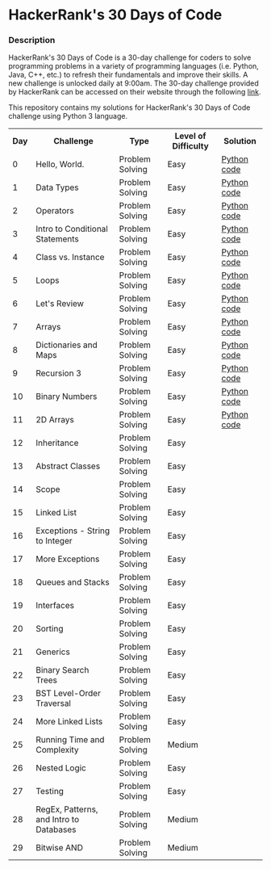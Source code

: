 <h1>HackerRank's 30 Days of Code</h1>
<h3>Description</h3>
<p>HackerRank's 30 Days of Code is a 30-day challenge for coders to solve programming problems in a variety of programming languages (i.e. Python, Java, C++, etc.) to refresh their fundamentals and improve their skills. A new challenge is unlocked daily at 9:00am. The 30-day challenge provided by HackerRank can be accessed on their website through the following <a href="https://www.hackerrank.com/domains/tutorials/30-days-of-code">link</a>.</p>
<p>This repository contains my solutions for HackerRank's 30 Days of Code challenge using Python 3 language.</p>
<table>
  <tr>
    <th>Day</th>
    <th>Challenge</th>
    <th>Type</th>
    <th>Level of Difficulty</th>
    <th>Solution</th>
  </tr>
  <tr>
    <td>0</td>
    <td>Hello, World.</td>
    <td>Problem Solving</td>
    <td>Easy</td>
    <td><a href="https://github.com/daphnevee/learn-python/blob/main/HackerRank-30-Days-of-Code/Day-0/hello_world.py">Python code</a></td>
  </tr>
  <tr>
    <td>1</td>
    <td>Data Types</td>
    <td>Problem Solving</td>
    <td>Easy</td>
    <td><a href="https://github.com/daphnevee/learn-python/blob/main/HackerRank-30-Days-of-Code/Day-1/data_types.py">Python code</a></td>
  </tr>
  <tr>
    <td>2</td>
    <td>Operators</td>
    <td>Problem Solving</td>
    <td>Easy</td>
    <td><a href="https://github.com/daphnevee/learn-python/blob/main/HackerRank-30-Days-of-Code/Day-2/operators.py">Python code</a></td>
  </tr>
  <tr>
    <td>3</td>
    <td>Intro to Conditional Statements</td>
    <td>Problem Solving</td>
    <td>Easy</td>
    <td><a href="https://github.com/daphnevee/learn-python/blob/main/HackerRank-30-Days-of-Code/Day-3/intro_to_conditional_statements.py">Python code</a></td>
  </tr>
  <tr>
    <td>4</td>
    <td>Class vs. Instance</td>
    <td>Problem Solving</td>
    <td>Easy</td>
    <td><a href="https://github.com/daphnevee/learn-python/blob/main/HackerRank-30-Days-of-Code/Day-4/class_vs_instance.py">Python code</a></td>
  </tr>
  <tr>
    <td>5</td>
    <td>Loops</td>
    <td>Problem Solving</td>
    <td>Easy</td>
    <td><a href="https://github.com/daphnevee/learn-python/blob/main/HackerRank-30-Days-of-Code/Day-5/loops.py">Python code</a></td>
  </tr>
  <tr>
    <td>6</td>
    <td>Let's Review</td>
    <td>Problem Solving</td>
    <td>Easy</td>
    <td><a href="https://github.com/daphnevee/learn-python/blob/main/HackerRank-30-Days-of-Code/Day-6/lets_review.py">Python code</a></td>
  </tr>
  <tr>
    <td>7</td>
    <td>Arrays</td>
    <td>Problem Solving</td>
    <td>Easy</td>
    <td><a href="https://github.com/daphnevee/learn-python/blob/main/HackerRank-30-Days-of-Code/Day-7/arrays.py">Python code</a></td>
  </tr>
  <tr>
    <td>8</td>
    <td>Dictionaries and Maps</td>
    <td>Problem Solving</td>
    <td>Easy</td>
    <td><a href="https://github.com/daphnevee/learn-python/blob/main/HackerRank-30-Days-of-Code/Day-8/dictionaries_and_maps.py">Python code</a></td>
  </tr>
  <tr>
    <td>9</td>
    <td>Recursion 3</td>
    <td>Problem Solving</td>
    <td>Easy</td>
    <td><a href="https://github.com/daphnevee/learn-python/blob/main/HackerRank-30-Days-of-Code/Day-9/recursion_3.py">Python code</a></td>
  </tr>
  <tr>
    <td>10</td>
    <td>Binary Numbers</td>
    <td>Problem Solving</td>
    <td>Easy</td>
    <td><a href="https://github.com/daphnevee/learn-python/blob/main/HackerRank-30-Days-of-Code/Day-10/binary_numbers.py">Python code</a></td>
  </tr>
  <tr>
    <td>11</td>
    <td>2D Arrays</td>
    <td>Problem Solving</td>
    <td>Easy</td>
    <td><a href="https://github.com/daphnevee/learn-python/blob/main/HackerRank-30-Days-of-Code/Day-11/2d_arrays.py">Python code</a></td>
  </tr>
  <tr>
    <td>12</td>
    <td>Inheritance</td>
    <td>Problem Solving</td>
    <td>Easy</td>
    <td></td>
  </tr>
  <tr>
    <td>13</td>
    <td>Abstract Classes</td>
    <td>Problem Solving</td>
    <td>Easy</td>
    <td></td>
  </tr>
  <tr>
    <td>14</td>
    <td>Scope</td>
    <td>Problem Solving</td>
    <td>Easy</td>
    <td></td>
  </tr>
  <tr>
    <td>15</td>
    <td>Linked List</td>
    <td>Problem Solving</td>
    <td>Easy</td>
    <td></td>
  </tr>
  <tr>
    <td>16</td>
    <td>Exceptions - String to Integer</td>
    <td>Problem Solving</td>
    <td>Easy</td>
    <td></td>
  </tr>
  <tr>
    <td>17</td>
    <td>More Exceptions</td>
    <td>Problem Solving</td>
    <td>Easy</td>
    <td></td>
  </tr>
  <tr>
    <td>18</td>
    <td>Queues and Stacks</td>
    <td>Problem Solving</td>
    <td>Easy</td>
    <td></td>
  </tr>
  <tr>
    <td>19</td>
    <td>Interfaces</td>
    <td>Problem Solving</td>
    <td>Easy</td>
    <td></td>
  </tr>
  <tr>
    <td>20</td>
    <td>Sorting</td>
    <td>Problem Solving</td>
    <td>Easy</td>
    <td></td>
  </tr>
  <tr>
    <td>21</td>
    <td>Generics</td>
    <td>Problem Solving</td>
    <td>Easy</td>
    <td></td>
  </tr>
  <tr>
    <td>22</td>
    <td>Binary Search Trees</td>
    <td>Problem Solving</td>
    <td>Easy</td>
    <td></td>
  </tr>
  <tr>
    <td>23</td>
    <td>BST Level-Order Traversal</td>
    <td>Problem Solving</td>
    <td>Easy</td>
    <td></td>
  </tr>
  <tr>
    <td>24</td>
    <td>More Linked Lists</td>
    <td>Problem Solving</td>
    <td>Easy</td>
    <td></td>
  </tr>
  <tr>
    <td>25</td>
    <td>Running Time and Complexity</td>
    <td>Problem Solving</td>
    <td>Medium</td>
    <td></td>
  </tr>
  <tr>
    <td>26</td>
    <td>Nested Logic</td>
    <td>Problem Solving</td>
    <td>Easy</td>
    <td></td>
  </tr>
  <tr>
    <td>27</td>
    <td>Testing</td>
    <td>Problem Solving</td>
    <td>Easy</td>
    <td></td>
  </tr>
  <tr>
    <td>28</td>
    <td>RegEx, Patterns, and Intro to Databases</td>
    <td>Problem Solving</td>
    <td>Medium</td>
    <td></td>
  </tr>
  <tr>
    <td>29</td>
    <td>Bitwise AND</td>
    <td>Problem Solving</td>
    <td>Medium</td>
    <td></td>
  </tr>
</table>
